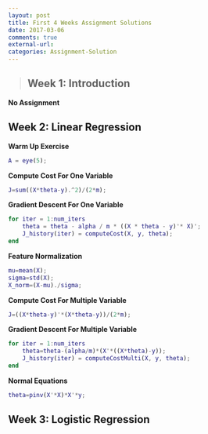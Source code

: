 ```yaml
---
layout: post
title: First 4 Weeks Assignment Solutions
date: 2017-03-06
comments: true
external-url:
categories: Assignment-Solution
---
```


> ## Week 1: Introduction
**No Assignment**

## Week 2: Linear Regression
**Warm Up Exercise**
```matlab
A = eye(5);
```

**Compute Cost For One Variable**
```matlab
J=sum((X*theta-y).^2)/(2*m);
```

**Gradient Descent For One Variable**
```matlab
for iter = 1:num_iters
	theta = theta - alpha / m * ((X * theta - y)'* X)';
	J_history(iter) = computeCost(X, y, theta);
end
```

**Feature Normalization**
```matlab
mu=mean(X);
sigma=std(X);
X_norm=(X-mu)./sigma;
```

**Compute Cost For Multiple Variable**
```matlab
J=((X*theta-y)'*(X*theta-y))/(2*m);
```

**Gradient Descent For Multiple Variable**
```matlab
for iter = 1:num_iters
	theta=theta-(alpha/m)*(X'*((X*theta)-y));
	J_history(iter) = computeCostMulti(X, y, theta);
end
```

**Normal Equations**
```matlab
theta=pinv(X'*X)*X'*y;
```
## Week 3: Logistic Regression
